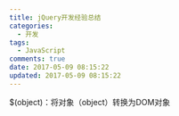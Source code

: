 ```yaml
---
title: jQuery开发经验总结
categories:
  - 开发
tags:
  - JavaScript
comments: true
date: 2017-05-09 08:15:22
updated: 2017-05-09 08:15:22
---
```

$(object)：将对象（object）转换为DOM对象

<!-- more -->
